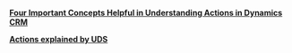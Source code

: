 **[Four Important Concepts Helpful in Understanding Actions in Dynamics CRM](https://community.dynamics.com/blogs/post/?postid=b2907c5e-7ca2-4c3a-b14e-2199002a257f)**


**[Actions explained by UDS](https://uds.systems/blog/actions-in-microsoft-dynamics-365-crm/)**